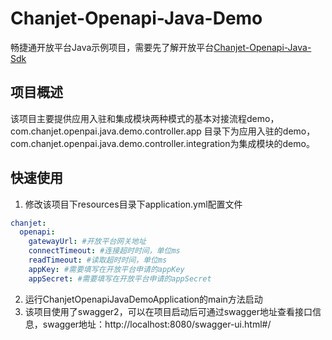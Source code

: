 # Chanjet-Openapi-Java-Demo

畅捷通开放平台Java示例项目，需要先了解开放平台[Chanjet-Openapi-Java-Sdk](https://github.com/Chanjet/chanjet-openapi-java-sdk)

## 项目概述

该项目主要提供应用入驻和集成模块两种模式的基本对接流程demo，com.chanjet.openpai.java.demo.controller.app
目录下为应用入驻的demo，com.chanjet.openpai.java.demo.controller.integration为集成模块的demo。

## 快速使用

1. 修改该项目下resources目录下application.yml配置文件
```yaml
chanjet:
  openapi:
    gatewayUrl: #开放平台网关地址
    connectTimeout: #连接超时时间，单位ms
    readTimeout: #读取超时时间，单位ms
    appKey: #需要填写在开放平台申请的appKey
    appSecret: #需要填写在开放平台申请的appSecret
```
2. 运行ChanjetOpenapiJavaDemoApplication的main方法启动
3. 该项目使用了swagger2，可以在项目启动后可通过swagger地址查看接口信息，swagger地址：http://localhost:8080/swagger-ui.html#/
